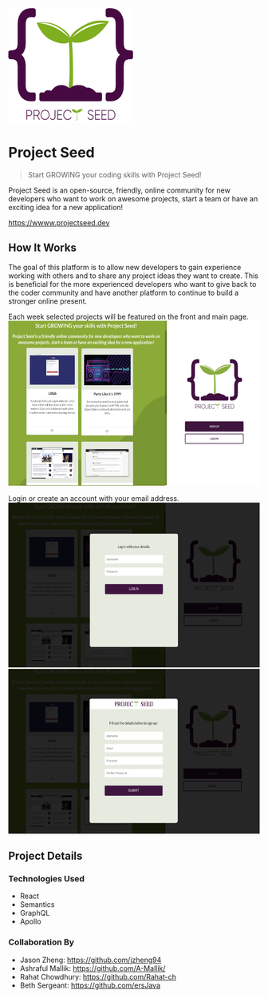 <img src="https://github.com/Rahat-ch/project_seed/blob/master/client/src/assets/images/psLogo.png" width="250" height="230" alt="project seed logo">

# Project Seed
> Start GROWING your coding skills with Project Seed!

Project Seed is an open-source, friendly, online community for new developers who want to work on awesome projects, start a team or have an exciting idea for a new application!

https://wwww.projectseed.dev

## How It Works
The goal of this platform is to allow new developers to gain experience working with others and to share any project ideas they want to create. This is beneficial for the more experienced developers who want to give back to the coder community and have another platform to continue to build a stronger online present.

Each week selected projects will be featured on the front and main page.
<img src="https://github.com/Rahat-ch/project_seed/blob/master/client/src/assets/images/login_ss.png" width="550" height="330" alt="project seed logo">

Login or create an account with your email address.
<img src="https://github.com/Rahat-ch/project_seed/blob/master/client/src/assets/images/log_ss.png" width="550" height="330" alt="project seed logo">
<img src="https://github.com/Rahat-ch/project_seed/blob/master/client/src/assets/images/create_ss.png" width="550" height="330" alt="project seed logo">

## Project Details

<!-- ### APIs
* Github  -->

### Technologies Used
* React
* Semantics
* GraphQL
* Apollo 

### Collaboration By

* Jason Zheng: https://github.com/jzheng94 
* Ashraful Mallik: https://github.com/A-Mallik/ 
* Rahat Chowdhury: https://github.com/Rahat-ch
* Beth Sergeant: https://github.com/ersJava